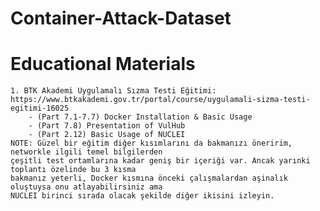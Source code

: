# Container-Attack-Dataset







# Educational Materials
	1. BTK Akademi Uygulamalı Sızma Testi Eğitimi:
	https://www.btkakademi.gov.tr/portal/course/uygulamali-sizma-testi-egitimi-16025
		- (Part 7.1-7.7) Docker Installation & Basic Usage
		- (Part 7.8) Presentation of VulHub
		- (Part 2.12) Basic Usage of NUCLEI
	NOTE: Güzel bir eğitim diğer kısımlarını da bakmanızı öneririm, networkle ilgili temel bilgilerden
	çeşitli test ortamlarına kadar geniş bir içeriği var. Ancak yarınki toplantı özelinde bu 3 kısma 		
	bakmanız yeterli, Docker kısmına önceki çalışmalardan aşinalık oluştuysa onu atlayabilirsiniz ama 	    
	NUCLEI birinci sırada olacak şekilde diğer ikisini izleyin.
	
		










  
